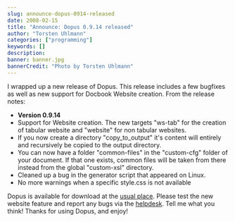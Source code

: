 ```yaml
---
slug: announce-dopus-0914-released
date: 2008-02-15
title: "Announce: Dopus 0.9.14 released"
author: "Torsten Uhlmann"
categories: ["programming"]
keywords: []
description:
banner: banner.jpg
bannerCredit: "Photo by Torsten Uhlmann"
---
```


I wrapped up a new release of Dopus. This release includes a few bugfixes as well as new support for Docbook Website creation. From the release notes:

-   <span class="bold">**Version 0.9.14**</span>
-   Support for Website creation. The new targets "ws-tab" for the creation of tabular website and "website" for non tabular websites.
-   If you now create a directory "copy\_to\_output" it's content will entirely and recursively be copied to the output directory.
-   You can now have a folder "common-files" in the "custom-cfg" folder of your document. If that one exists, common files will be taken from there instead from the global "custom-xsl" directory.
-   Cleaned up a bug in the generator script that appeared on Linux.
-   No more warnings when a specific style.css is not available

Dopus is available for download at the [usual place](http://cms.agynamix.de/downloads/cat_view-2.html). Please test the new website feature and report any bugs via the [helpdesk](http://helpdesk.agynamix.de/). Tell me what you think! Thanks for using Dopus, and enjoy!
